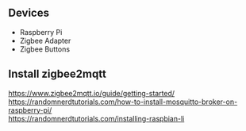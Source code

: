 ## Devices
* Raspberry Pi
* Zigbee Adapter
* Zigbee Buttons

## Install zigbee2mqtt 
https://www.zigbee2mqtt.io/guide/getting-started/  
https://randomnerdtutorials.com/how-to-install-mosquitto-broker-on-raspberry-pi/  
https://randomnerdtutorials.com/installing-raspbian-li